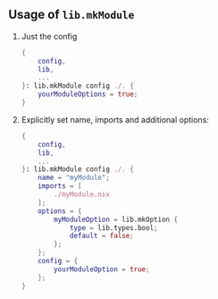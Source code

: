 ## Usage of `lib.mkModule`

1. Just the config

   ```nix
   {
       config,
       lib,
       ...
   }: lib.mkModule config ./. {
       yourModuleOptions = true;
   }

   ```

2. Explicitly set name, imports and additional options:

   ```nix
   {
       config,
       lib,
       ...
   }: lib.mkModule config ./. {
       name = "myModule";
       imports = [
           ./myModule.nix
       ];
       options = {
           myModuleOption = lib.mkOption {
               type = lib.types.bool;
               default = false;
           };
       };
       config = {
           yourModuleOption = true;
       };
   }
   ```
